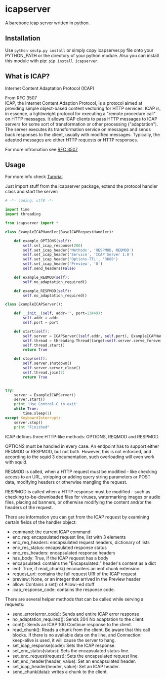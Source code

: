 icapserver
==========

A barebone icap server written in python.

Installation
------------

Use `python seutp.py install` or simply copy icapserver.py file 
onto your PYTHON_PATH or the directory of your python module.
Also  you can install this module with pip: `pip install icapserver`.

What is ICAP?
-------------

Internet Content Adaptation Protocol (ICAP)

From RFC 3507  
ICAP, the Internet Content Adaption Protocol, is a protocol aimed at
providing simple object-based content vectoring for HTTP services.
ICAP is, in essence, a lightweight protocol for executing a "remote
procedure call" on HTTP messages.  It allows ICAP clients to pass
HTTP messages to ICAP servers for some sort of transformation or
other processing ("adaptation").  The server executes its
transformation service on messages and sends back responses to the
client, usually with modified messages.  Typically, the adapted
messages are either HTTP requests or HTTP responses.

For more infromation see [RFC 3507](https://tools.ietf.org/html/rfc3507)

Usage
-----
For more info check [Turorial](https://github.com/Peoplecantfly/icapserver/blob/master/TUTORIAL.md)

Just import stuff from the icapserver package, extend the protocol handler 
class and start the server:

```python
# -*- coding: utf8 -*-

import time
import threading

from icapserver import *

class ExampleICAPHandler(BaseICAPRequestHandler):

	def example_OPTIONS(self):
		self.set_icap_response(200)
		self.set_icap_header('Methods', 'RESPMOD, REQMOD')
		self.set_icap_header('Service', 'ICAP Server 1.0')
		self.set_icap_header('Options-TTL', '3600')
		self.set_icap_header('Preview', '0')
		self.send_headers(False)

	def example_REQMOD(self):
		self.no_adaptation_required()

	def example_RESPMOD(self):
		self.no_adaptation_required()

class ExampleICAPServer():

	def __init__(self, addr='', port=13440):
		self.addr = addr
		self.port = port

	def start(self):
		self.server = ICAPServer((self.addr, self.port), ExampleICAPHandler)
		self.thread = threading.Thread(target=self.server.serve_forever)
		self.thread.start()
		return True

	def stop(self):
		self.server.shutdown()
		self.server.server_close()
		self.thread.join(2)
		return True


try:
	server = ExampleICAPServer()
	server.start()
	print 'Use Control-C to exit'
	while True:
		time.sleep(1)
except KeyboardInterrupt:
	server.stop()
	print "Finished"
```

ICAP defines three HTTP-like methods: OPTIONS, REQMOD and RESPMOD.

OPTIONS must be handled in every case. An endpoint has to support either
REQMOD or RESPMOD, but not both. However, this is not enforced, and
according to the squid 3 documentation, such overloading will even work
with squid.

REQMOD is called, when a HTTP request must be modified - like checking
access to an URL, stripping or adding query string parameters or POST
data, modifying headers or otherwise mangling the request.

RESPMOD is called when a HTTP response must be modified - such as
checking to-be-downloaded files for viruses, watermarking images or
audio files, placing ad banners, or otherwise modifying the content
and/or the headers of the request.

There are information you can get from the ICAP request by examining
certain fields of the handler object:

* command: the current ICAP command
* enc_req: encapsulated request line, list with 3 elements
* enc_req_headers: encapsulated request headers, dictionary of lists
* enc_res_status: encapsulated response status
* enc_res_headers: encapsulated response headers
* has_body: True, if the ICAP request has a body
* encapsulated: contains the "Encapsulated:" header's content as a dict
* ieof: True, if read_chunk() encounters an ieof chunk extension
* request_uri: contains the full request URI of the ICAP request
* preview: None, or an integer that arrived in the Preview header
* allow: Contains a set() of Allow:-ed stuff
* icap_response_code: contains the response code.

There are several helper methods that can be called while serving a
requests:

* send_error(error_code): Sends and entire ICAP error response
* no_adaptation_required(): Sends 204 No adaptation to the client.
* cont(): Sends an ICAP 100 Continue response to the client.
* read_chunk(): Reads a chunk from the client. Be aware that this call  
	blocks. If there is no available data on the line, and Connection:  
	keep-alive is used, it will cause the server to hang.
* set_icap_response(code): Sets the ICAP response.
* set_enc_status(status): Sets the encapsulated status line.
* set_enc_request(request): Sets the encapsulated request line.
* set_enc_header(header, value): Set an encapsulated header.
* set_icap_header(header, value): Set an ICAP header.
* send_chunk(data): writes a chunk to the client.
